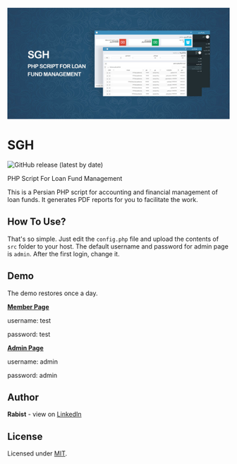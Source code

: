 ![catalog](docs/catalog.jpg)

# SGH

![GitHub release (latest by date)](https://img.shields.io/github/v/release/geraked/phpscript-sgh)

PHP Script For Loan Fund Management

This is a Persian PHP script for accounting and financial management of loan funds. It generates PDF reports for you to facilitate the work.

## How To Use?
That's so simple. Just edit the `config.php` file and upload the contents of `src` folder to your host.
The default username and password for admin page is `admin`. After the first login, change it.

## Demo
The demo restores once a day.

[**Member Page**](https://geraked.ir/portfolio/scripts/sgh/)

username: test

password: test

[**Admin Page**](https://geraked.ir/portfolio/scripts/sgh/admin/)

username: admin

password: admin

## Author
**Rabist** - view on [LinkedIn](https://www.linkedin.com/in/rabist)

## License
Licensed under [MIT](LICENSE).
